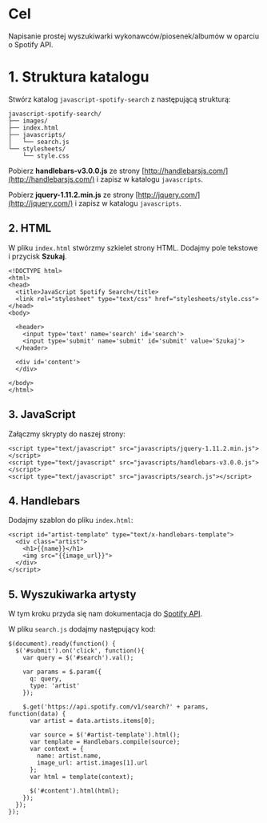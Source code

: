 # Cel

Napisanie prostej wyszukiwarki wykonawców/piosenek/albumów w oparciu o Spotify API.

# 1. Struktura katalogu

Stwórz katalog `javascript-spotify-search` z następującą strukturą:

```
javascript-spotify-search/
├── images/
├── index.html
├── javascripts/
│   └── search.js
└── stylesheets/
    └── style.css
```

Pobierz **handlebars-v3.0.0.js** ze strony [http://handlebarsjs.com/](http://handlebarsjs.com/) i zapisz w katalogu `javascripts`.

Pobierz **jquery-1.11.2.min.js** ze strony [http://jquery.com/](http://jquery.com/) i zapisz w katalogu `javascripts`.

## 2. HTML

W pliku `index.html` stwórzmy szkielet strony HTML. Dodajmy pole tekstowe i przycisk **Szukaj**.

    <!DOCTYPE html>
    <html>
    <head>
      <title>JavaScript Spotify Search</title>
      <link rel="stylesheet" type="text/css" href="stylesheets/style.css">
    </head>
    <body>

      <header>
        <input type='text' name='search' id='search'>
        <input type='submit' name='submit' id='submit' value='Szukaj'>
      </header>

      <div id='content'>
      </div>

    </body>
    </html>

## 3. JavaScript

Załączmy skrypty do naszej strony:

    <script type="text/javascript" src="javascripts/jquery-1.11.2.min.js"></script>
    <script type="text/javascript" src="javascripts/handlebars-v3.0.0.js"></script>
    <script type="text/javascript" src="javascripts/search.js"></script>

## 4. Handlebars

Dodajmy szablon do pliku `index.html`:

    <script id="artist-template" type="text/x-handlebars-template">
      <div class="artist">
        <h1>{{name}}</h1>
        <img src="{{image_url}}">
      </div>
    </script>

## 5. Wyszukiwarka artysty

W tym kroku przyda się nam dokumentacja do [Spotify API](https://developer.spotify.com/web-api/endpoint-reference/).

W pliku `search.js` dodajmy następujący kod:

    $(document).ready(function() {
      $('#submit').on('click', function(){
        var query = $('#search').val();

        var params = $.param({
          q: query,
          type: 'artist'
        });

        $.get('https://api.spotify.com/v1/search?' + params, function(data) {
          var artist = data.artists.items[0];

          var source = $('#artist-template').html();
          var template = Handlebars.compile(source);
          var context = {
            name: artist.name,
            image_url: artist.images[1].url
          };
          var html = template(context);

          $('#content').html(html);
        });
      });
    });
